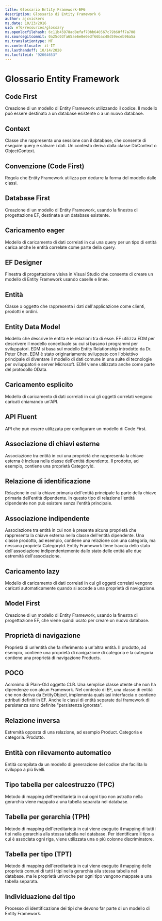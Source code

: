 ```yaml
---
title: Glossario Entity Framework-EF6
description: Glossario di Entity Framework 6
author: ajcvickers
ms.date: 10/23/2016
uid: ef6/resources/glossary
ms.openlocfilehash: 6c11b45978ad8efaf70bb640567c79b60ff7a708
ms.sourcegitcommit: 0a25c03fa65ae6e0e0e3f66bac48d59eceb96a5a
ms.translationtype: MT
ms.contentlocale: it-IT
ms.lasthandoff: 10/14/2020
ms.locfileid: "92064653"
---
```

# <a name="entity-framework-glossary"></a>Glossario Entity Framework
## <a name="code-first"></a>Code First
Creazione di un modello di Entity Framework utilizzando il codice. Il modello può essere destinato a un database esistente o a un nuovo database.

## <a name="context"></a>Context
Classe che rappresenta una sessione con il database, che consente di eseguire query e salvare i dati. Un contesto deriva dalla classe DbContext o ObjectContext.

## <a name="convention-code-first"></a>Convenzione (Code First)
Regola che Entity Framework utilizza per dedurre la forma del modello dalle classi.

## <a name="database-first"></a>Database First
Creazione di un modello di Entity Framework, usando la finestra di progettazione EF, destinata a un database esistente.

## <a name="eager-loading"></a>Caricamento eager
Modello di caricamento di dati correlati in cui una query per un tipo di entità carica anche le entità correlate come parte della query.

## <a name="ef-designer"></a>EF Designer
Finestra di progettazione visiva in Visual Studio che consente di creare un modello di Entity Framework usando caselle e linee.

## <a name="entity"></a>Entità
Classe o oggetto che rappresenta i dati dell'applicazione come clienti, prodotti e ordini.

## <a name="entity-data-model"></a>Entity Data Model
Modello che descrive le entità e le relazioni tra di esse. EF utilizza EDM per descrivere il modello concettuale su cui si basano i programmi per sviluppatori. EDM si basa sul modello Entity Relationship introdotto da Dr. Peter Chen. EDM è stato originariamente sviluppato con l'obiettivo principale di diventare il modello di dati comune in una suite di tecnologie per sviluppatori e server Microsoft. EDM viene utilizzato anche come parte del protocollo OData.

## <a name="explicit-loading"></a>Caricamento esplicito
Modello di caricamento di dati correlati in cui gli oggetti correlati vengono caricati chiamando un'API.

## <a name="fluent-api"></a>API Fluent
API che può essere utilizzata per configurare un modello di Code First.

## <a name="foreign-key-association"></a>Associazione di chiavi esterne
Associazione tra entità in cui una proprietà che rappresenta la chiave esterna è inclusa nella classe dell'entità dipendente. Il prodotto, ad esempio, contiene una proprietà CategoryId.

## <a name="identifying-relationship"></a>Relazione di identificazione
Relazione in cui la chiave primaria dell'entità principale fa parte della chiave primaria dell'entità dipendente. In questo tipo di relazione l'entità dipendente non può esistere senza l'entità principale.

## <a name="independent-association"></a>Associazione indipendente
Associazione tra entità in cui non è presente alcuna proprietà che rappresenta la chiave esterna nella classe dell'entità dipendente. Una classe prodotto, ad esempio, contiene una relazione con una categoria, ma nessuna proprietà CategoryId. Entity Framework tiene traccia dello stato dell'associazione indipendentemente dallo stato delle entità alle due estremità dell'associazione.

## <a name="lazy-loading"></a>Caricamento lazy
Modello di caricamento di dati correlati in cui gli oggetti correlati vengono caricati automaticamente quando si accede a una proprietà di navigazione.

## <a name="model-first"></a>Model First
Creazione di un modello di Entity Framework, usando la finestra di progettazione EF, che viene quindi usato per creare un nuovo database.

## <a name="navigation-property"></a>Proprietà di navigazione
Proprietà di un'entità che fa riferimento a un'altra entità. Il prodotto, ad esempio, contiene una proprietà di navigazione di categoria e la categoria contiene una proprietà di navigazione Products.

## <a name="poco"></a>POCO
Acronimo di Plain-Old oggetto CLR. Una semplice classe utente che non ha dipendenze con alcun Framework. Nel contesto di EF, una classe di entità che non deriva da EntityObject, implementa qualsiasi interfaccia o contiene attributi definiti in EF. Anche le classi di entità separate dal framework di persistenza sono definite "persistenza ignorata".  

## <a name="relationship-inverse"></a>Relazione inversa
Estremità opposta di una relazione, ad esempio Product. Categoria e categoria. Prodotto.

## <a name="self-tracking-entity"></a>Entità con rilevamento automatico
Entità compilata da un modello di generazione del codice che facilita lo sviluppo a più livelli.

## <a name="table-per-concrete-type-tpc"></a>Tipo tabella per calcestruzzo (TPC)
Metodo di mapping dell'ereditarietà in cui ogni tipo non astratto nella gerarchia viene mappato a una tabella separata nel database.

## <a name="table-per-hierarchy-tph"></a>Tabella per gerarchia (TPH)
Metodo di mapping dell'ereditarietà in cui viene eseguito il mapping di tutti i tipi nella gerarchia alla stessa tabella nel database. Per identificare il tipo a cui è associata ogni riga, viene utilizzata una o più colonne discriminatore.

## <a name="table-per-type-tpt"></a>Tabella per tipo (TPT)
Metodo di mapping dell'ereditarietà in cui viene eseguito il mapping delle proprietà comuni di tutti i tipi nella gerarchia alla stessa tabella nel database, ma le proprietà univoche per ogni tipo vengono mappate a una tabella separata.

## <a name="type-discovery"></a>Individuazione del tipo
Processo di identificazione dei tipi che devono far parte di un modello di Entity Framework.
